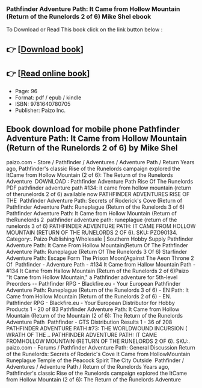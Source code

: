 ### Pathfinder Adventure Path: It Came from Hollow Mountain (Return of the Runelords 2 of 6) Mike Shel ebook

To Download or Read This book click on the link button below :

## 👉  [**[Download book](http://ebooksharez.info/download.php?group=book&from=github.com&id=525499&lnk=1079 "Download book")**]

## 👉  [**[Read online book](http://ebooksharez.info/download.php?group=book&from=github.com&id=525499&lnk=1079 "Read online book")**]


* Page: 96
* Format: pdf / epub / kindle
* ISBN: 9781640780705
* Publisher: Paizo Inc.



## Ebook download for mobile phone Pathfinder Adventure Path: It Came from Hollow Mountain (Return of the Runelords 2 of 6)  by Mike Shel



 paizo.com - Store / Pathfinder / Adventures / Adventure Path / Return Years ago, Pathfinder&#039;s classic Rise of the Runelords campaign explored the ItCame from Hollow Mountain (2 of 6): The Return of the Runelords Adventure 
 DOWNLOAD : Pathfinder Adventure Path Rise Of The Runelords PDF pathfinder adventure path #134: it came from hollow mountain (return of therunelords 2 of 6) available now PATHFINDER ADVENTURES RISE OF THE 
 Pathfinder Adventure Path: Secrets of Roderick&#039;s Cove (Return of Pathfinder Adventure Path: Runeplague (Return of the Runelords 3 of 6) Pathfinder Adventure Path: It Came from Hollow Mountain (Return of theRunelords 2 
 pathfinder adventure path: runeplague (return of the runelords 3 of 6) PATHFINDER ADVENTURE PATH: IT CAME FROM HOLLOW MOUNTAIN (RETURN OF THE RUNELORDS 2 OF 6). SKU: PZO90134. Category:.
 Paizo Publishing Wholesale | Southern Hobby Supply Pathfinder Adventure Path: It Came From Hollow Mountain(Return Of The Pathfinder Adventure Path: Runeplague (Return Of The Runelords 3 Of 6) Starfinder Adventure Path: Escape Form The Prison Moon(Against The Aeon Throne 2 Of 
 Pathfinder - Adventure Path - #134 It Came from Hallow Mountain Path - #134 It Came from Hallow Mountain (Return of the Runelords 2 of 6)Paizo &quot;It Came from Hollow Mountain,&quot; a Pathfinder adventure for 5th-level 
 Preorders -- Pathfinder RPG - Blackfire.eu - Your European Pathfinder Adventure Path: Runeplague (Return of the Runelords 3 of 6) - EN Path: It Came from Hollow Mountain (Return of the Runelords 2 of 6) - EN.
 Pathfinder RPG - Blackfire.eu - Your European Distributor for Hobby Products 1 - 20 of 83 Pathfinder Adventure Path: It Came from Hollow Mountain (Return of the Mountain (2 of 6): The Return of the Runelords Adventure Path 
 Pathfinder - GTS Distribution Results 1 - 36 of 208 PATHFINDER ADVENTURE PATH #73: THE WORLDWOUND INCURSION ( WRATH OF THE .. PATHFINDER ADVENTURE PATH: IT CAME FROMHOLLOW MOUNTAIN (RETURN OF THE RUNELORDS 2 OF 6). SKU:.
 paizo.com - Forums / Pathfinder Adventure Path: General Discussion Return of the Runelords: Secrets of Roderic&#039;s Cove It Came from HollowMountain Runeplague Temple of the Peacock Spirit The City Outside 
 Pathfinder / Adventures / Adventure Path / Return of the Runelords Years ago, Pathfinder&#039;s classic Rise of the Runelords campaign explored the ItCame from Hollow Mountain (2 of 6): The Return of the Runelords Adventure 





